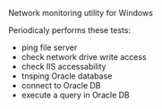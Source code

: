 Network monitoring utility for Windows

Periodicaly performs these tests:
- ping file server
- check network drive write access
- check IIS accessability
- tnsping Oracle database
- connect to Oracle DB
- execute a query in Oracle DB
